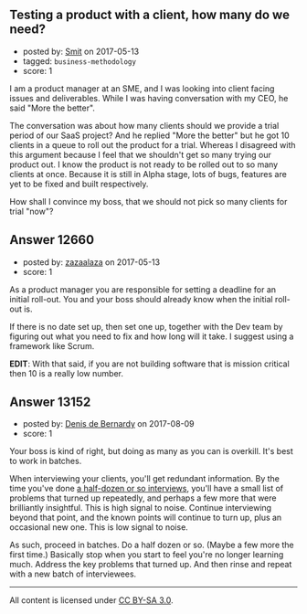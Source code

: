 ## Testing a product with a client, how many do we need?

- posted by: [Smit](https://stackexchange.com/users/7665731/smit) on 2017-05-13
- tagged: `business-methodology`
- score: 1

I am a product manager at an SME, and I was looking into client facing issues and deliverables. While I was having conversation with my CEO, he said "More the better".

The conversation was about how many clients should we provide a trial period of our SaaS project? And he replied "More the better" but he got 10 clients in a queue to roll out the product for a trial. Whereas I disagreed with this argument because I feel that we shouldn't get so many trying our product out. I know the product is not ready to be rolled out to so many clients at once. Because it is still in Alpha stage, lots of bugs, features are yet to be fixed and built respectively.

How shall I convince my boss, that we should not pick so many clients for trial "now"?



## Answer 12660

- posted by: [zazaalaza](https://stackexchange.com/users/4672194/zazaalaza) on 2017-05-13
- score: 1

As a product manager you are responsible for setting a deadline for an initial roll-out. You and your boss should already know when the initial roll-out is.

If there is no date set up, then set one up, together with the Dev team by figuring out what you need to fix and how long will it take. I suggest using a framework like Scrum.

**EDIT**: With that said, if you are not building software that is mission critical then 10 is a really low number.


## Answer 13152

- posted by: [Denis de Bernardy](https://stackexchange.com/users/182468/denis-de-bernardy) on 2017-08-09
- score: 1

Your boss is kind of right, but doing as many as you can is overkill. It's best to work in batches.

When interviewing your clients, you'll get redundant information. By the time you've done [a half-dozen or so interviews](https://www.nngroup.com/articles/why-you-only-need-to-test-with-5-users/), you'll have a small list of problems that turned up repeatedly, and perhaps a few more that were brilliantly insightful. This is high signal to noise. Continue interviewing beyond that point, and the known points will continue to turn up, plus an occasional new one. This is low signal to noise.

As such, proceed in batches. Do a half dozen or so. (Maybe a few more the first time.) Basically stop when you start to feel you're no longer learning much. Address the key problems that turned up. And then rinse and repeat with a new batch of interviewees.



---

All content is licensed under [CC BY-SA 3.0](https://creativecommons.org/licenses/by-sa/3.0/).
